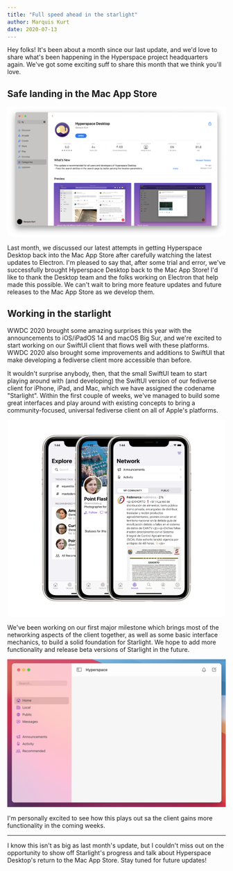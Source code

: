 ```yaml
---
title: "Full speed ahead in the starlight"
author: Marquis Kurt
date: 2020-07-13
---
```


Hey folks! It's been about a month since our last update, and we'd love to share what's been happening in the Hyperspace project headquarters again. We've got some exciting suff to share this month that we think you'll love.

## Safe landing in the Mac App Store

![App Store Image](/assets/images/press/app-store-rev2.png)

Last month, we discussed our latest attempts in getting Hyperspace Desktop back into the Mac App Store after carefully watching the latest updates to Electron. I'm pleased to say that, after some trial and error, we've successfully brought Hyperspace Desktop back to the Mac App Store! I'd like to thank the Desktop team and the folks working on Electron that help made this possible. We can't wait to bring more feature updates and future releases to the Mac App Store as we develop them.

## Working in the starlight

WWDC 2020 brought some amazing surprises this year with the announcements to iOS/iPadOS 14 and macOS Big Sur, and we're excited to start working on our SwiftUI client that flows well with these platforms. WWDC 2020 also brought some improvements and additions to SwiftUI that make developing a fediverse client more accessible than before.

It wouldn't surprise anybody, then, that the small SwiftUI team to start playing around with (and developing) the SwiftUI version of our fediverse client for iPhone, iPad, and Mac, which we have assigned the codename "Starlight". Within the first couple of weeks, we've managed to build some great interfaces and play around with existing concepts to bring a community-focused, universal fediverse client on all of Apple's platforms.

![Starlight teaser image](/assets/images/starlight.png)

We've been working on our first major milestone which brings most of the networking aspects of the client together, as well as some basic interface mechanics, to build a solid foundation for Starlight. We hope to add more functionality and release beta versions of Starlight in the future.

![Starlight layout on macOS Big Sur](/assets/images/press/2020-07-13-starlight2.png)

I'm personally excited to see how this plays out sa the client gains more functionality in the coming weeks.

---

I know this isn't as big as last month's update, but I couldn't miss out on the opportunity to show off Starlight's progress and talk about Hyperspace Desktop's return to the Mac App Store. Stay tuned for future updates!
